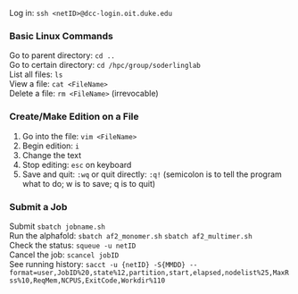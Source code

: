 Log in: `ssh <netID>@dcc-login.oit.duke.edu`

### Basic Linux Commands
Go to parent directory: `cd ..`  
Go to certain directory: `cd /hpc/group/soderlinglab`  
List all files: `ls`  
View a file: `cat <FileName>`  
Delete a file: `rm <FileName>` (irrevocable)

### Create/Make Edition on a File
1. Go into the file: `vim <FileName>`
2. Begin edition: `i`
3. Change the text
4. Stop editing: `esc` on keyboard
5. Save and quit: `:wq` or quit directly: `:q!`
(semicolon is to tell the program what to do; w is to save; q is to quit) 

### Submit a Job
Submit `sbatch jobname.sh`  
Run the alphafold: `sbatch af2_monomer.sh` `sbatch af2_multimer.sh`  
Check the status: `squeue -u netID`  
Cancel the job: `scancel jobID`   
See running history: `
sacct -u {netID} -S{MMDD} --format=user,JobID%20,state%12,partition,start,elapsed,nodelist%25,MaxRss%10,ReqMem,NCPUS,ExitCode,Workdir%110
`

